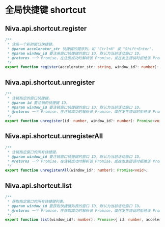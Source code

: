 
# 全局快捷键 shortcut

## Niva.api.shortcut.register
```ts
/**
 * 注册一个新的窗口快捷键。
 * @param accelerator_str 快捷键的键序列，如 "Ctrl+N" 或 "Shift+Enter"。
 * @param window_id 要注册窗口快捷键的窗口 ID，默认为当前活动窗口 ID。
 * @returns 一个 Promise，在注册成功时解析该 Promise，或在发生错误时拒绝该 Promise。成功时返回新增的快捷键 ID。
 */
export function register(accelerator_str: string, window_id?: number): Promise<number>;
```

## Niva.api.shortcut.unregister
```ts
/**
 * 注销指定的窗口快捷键。
 * @param id 要注销的快捷键 ID。
 * @param window_id 要注销窗口快捷键的窗口 ID，默认为当前活动窗口 ID。
 * @returns 一个 Promise，在注销成功时解析该 Promise，或在发生错误时拒绝该 Promise。
 */
export function unregister(id: number, window_id?: number): Promise<void>;
```

## Niva.api.shortcut.unregisterAll
```ts
/**
 * 注销指定窗口的所有快捷键。
 * @param window_id 要注销窗口快捷键的窗口 ID，默认为当前活动窗口 ID。
 * @returns 一个 Promise，在注销成功时解析该 Promise，或在发生错误时拒绝该 Promise。
 */
export function unregisterAll(window_id?: number): Promise<void>;
```

## Niva.api.shortcut.list
```ts
/**
 * 获取指定窗口的所有快捷键列表。
 * @param window_id 要获取快捷键列表的窗口 ID，默认为当前活动窗口 ID。
 * @returns 一个 Promise，在获取成功时解析该 Promise，或在发生错误时拒绝该 Promise。成功时返回快捷键列表，列表中的每个元素包含快捷键 ID 和快捷键键序列。
 */
export function list(window_id?: number): Promise<{ id: number, accelerator: string }[]>;
```